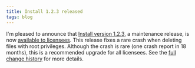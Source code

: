 ```yaml
---
title: Install 1.2.3 released
tags: blog
---
```


I'm pleased to announce that [Install version 1.2.3](http://typechecked.net/a/products/install/), a maintenance release, is now [available to licensees](http://typechecked.net/a/products/install/download/). This release fixes a rare crash when deleting files with root privileges. Although the crash is rare (one crash report in 18 months), this is a recommended upgrade for all licensees. See the [full change history](http://typechecked.net/a/products/install/history/) for more details.
